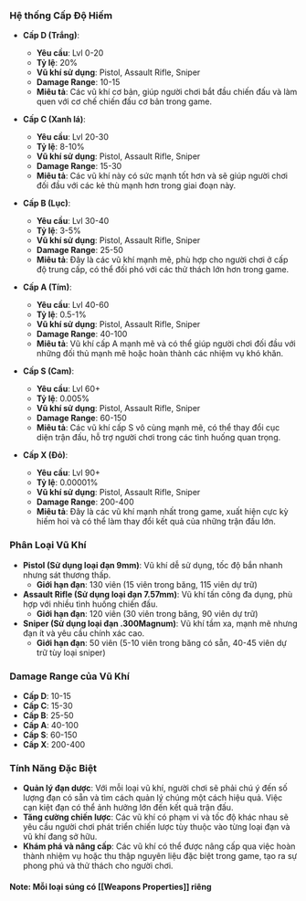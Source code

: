 ### **Hệ thống Cấp Độ Hiếm**

- **Cấp D (Trắng)**:
    
    - **Yêu cầu**: Lvl 0-20
    - **Tỷ lệ**: 20%
    - **Vũ khí sử dụng**: Pistol, Assault Rifle, Sniper
    - **Damage Range**: 10-15
    - **Miêu tả**: Các vũ khí cơ bản, giúp người chơi bắt đầu chiến đấu và làm quen với cơ chế chiến đấu cơ bản trong game.
- **Cấp C (Xanh lá)**:
    
    - **Yêu cầu**: Lvl 20-30
    - **Tỷ lệ**: 8-10%
    - **Vũ khí sử dụng**: Pistol, Assault Rifle, Sniper
    - **Damage Range**: 15-30
    - **Miêu tả**: Các vũ khí này có sức mạnh tốt hơn và sẽ giúp người chơi đối đầu với các kẻ thù mạnh hơn trong giai đoạn này.
- **Cấp B (Lục)**:
    
    - **Yêu cầu**: Lvl 30-40
    - **Tỷ lệ**: 3-5%
    - **Vũ khí sử dụng**: Pistol, Assault Rifle, Sniper
    - **Damage Range**: 25-50
    - **Miêu tả**: Đây là các vũ khí mạnh mẽ, phù hợp cho người chơi ở cấp độ trung cấp, có thể đối phó với các thử thách lớn hơn trong game.
- **Cấp A (Tím)**:
    
    - **Yêu cầu**: Lvl 40-60
    - **Tỷ lệ**: 0.5-1%
    - **Vũ khí sử dụng**: Pistol, Assault Rifle, Sniper
    - **Damage Range**: 40-100
    - **Miêu tả**: Vũ khí cấp A mạnh mẽ và có thể giúp người chơi đối đầu với những đối thủ mạnh mẽ hoặc hoàn thành các nhiệm vụ khó khăn.
- **Cấp S (Cam)**:
    
    - **Yêu cầu**: Lvl 60+
    - **Tỷ lệ**: 0.005%
    - **Vũ khí sử dụng**: Pistol, Assault Rifle, Sniper
    - **Damage Range**: 60-150
    - **Miêu tả**: Các vũ khí cấp S vô cùng mạnh mẽ, có thể thay đổi cục diện trận đấu, hỗ trợ người chơi trong các tình huống quan trọng.
- **Cấp X (Đỏ)**:
    
    - **Yêu cầu**: Lvl 90+
    - **Tỷ lệ**: 0.00001%
    - **Vũ khí sử dụng**: Pistol, Assault Rifle, Sniper
    - **Damage Range**: 200-400
    - **Miêu tả**: Đây là các vũ khí mạnh nhất trong game, xuất hiện cực kỳ hiếm hoi và có thể làm thay đổi kết quả của những trận đấu lớn.

### **Phân Loại Vũ Khí**

- **Pistol (Sử dụng loại đạn 9mm)**: Vũ khí dễ sử dụng, tốc độ bắn nhanh nhưng sát thương thấp.
    - **Giới hạn đạn**: 130 viên (15 viên trong băng, 115 viên dự trữ)
- **Assault Rifle (Sử dụng loại đạn 7.57mm)**: Vũ khí tấn công đa dụng, phù hợp với nhiều tình huống chiến đấu.
    - **Giới hạn đạn**: 120 viên (30 viên trong băng, 90 viên dự trữ)
- **Sniper (Sử dụng loại đạn .300Magnum)**: Vũ khí tầm xa, mạnh mẽ nhưng đạn ít và yêu cầu chính xác cao.
    - **Giới hạn đạn**: 50 viên (5-10 viên trong băng có sẵn, 40-45 viên dự trữ tùy loại sniper)

### **Damage Range của Vũ Khí**

- **Cấp D**: 10-15
- **Cấp C**: 15-30
- **Cấp B**: 25-50
- **Cấp A**: 40-100
- **Cấp S**: 60-150
- **Cấp X**: 200-400

### **Tính Năng Đặc Biệt**

- **Quản lý đạn dược**: Với mỗi loại vũ khí, người chơi sẽ phải chú ý đến số lượng đạn có sẵn và tìm cách quản lý chúng một cách hiệu quả. Việc cạn kiệt đạn có thể ảnh hưởng lớn đến kết quả trận đấu.
- **Tăng cường chiến lược**: Các vũ khí có phạm vi và tốc độ khác nhau sẽ yêu cầu người chơi phát triển chiến lược tùy thuộc vào từng loại đạn và vũ khí đang sở hữu.
- **Khám phá và nâng cấp**: Các vũ khí có thể được nâng cấp qua việc hoàn thành nhiệm vụ hoặc thu thập nguyên liệu đặc biệt trong game, tạo ra sự phong phú và thử thách cho người chơi.

#### Note: Mỗi loại súng có [[Weapons Properties]] riêng